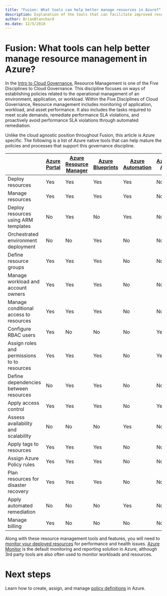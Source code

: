 ```yaml
---
title: "Fusion: What tools can help better manage resources in Azure?"
description: Explanation of the tools that can facilitate improved resource management in Azure
author: BrianBlanchard
ms.date: 12/5/2018
---
```


# Fusion: What tools can help better manage resource management in Azure?


In the [Intro to Cloud Governance](../overview.md), Resource Management is one of the Five Disciplines to Cloud Governance. This discipline focuses on ways of establishing policies related to the operational management of an environment, application, or workload. Within the Five Disciplines of Cloud Governance, Resource management includes monitoring of application, workload, and asset performance. It also includes the tasks required to meet scale demands, remediate performance SLA violations, and proactively avoid performance SLA violations through automated remediation.

Unlike the cloud agnostic position throughout Fusion, this article is Azure specific. The following is a list of Azure native tools that can help mature the policies and processes that support this governance discipline.


|    | [Azure Portal](https://azure.microsoft.com/en-us/features/azure-portal/)  | [Azure Resource Manager](https://docs.microsoft.com/en-us/azure/azure-resource-manager/resource-group-overview)  | [Azure Blueprints](https://docs.microsoft.com/en-us/azure/governance/blueprints/overview) | [Azure Automation](https://docs.microsoft.com/en-us/azure/automation/automation-intro) | [Azure AD](https://docs.microsoft.com/en-us/azure/active-directory/fundamentals/active-directory-whatis) |
|---------|---------|---------|---------|---------|---------|
| Deploy resources                             | Yes | Yes | Yes | Yes | No  |
| Manage resources                             | Yes | Yes | Yes | Yes | No  |
| Deploy resources using ARM templates         | No  | Yes | No  | Yes | No  |
| Orchestrated environment deployment          | No  | No  | Yes | No  | No  |
| Define resource groups                       | Yes | Yes | Yes | No  | No  |
| Manage workload and account owners           | Yes | Yes | Yes | No  | No  |
| Manage conditional access to resources       | Yes | Yes | Yes | No  | No  |
| Configure RBAC users                         | Yes | No  | No  | No  | Yes |
| Assign roles and permissions to to resources | Yes | Yes | Yes | No  | Yes |
| Define dependencies between resources        | No  | Yes | Yes | No  | No  |
| Apply access control                         | Yes | Yes | Yes | No  | Yes |
| Assess availability and scalability          | No  | No  | No  | Yes | No  |
| Apply tags to resources                      | Yes | Yes | Yes | No  | No  |
| Assign Azure Policy rules                    | Yes | Yes | Yes | No  | No  |
| Plan resources for disaster recovery         | Yes | Yes | Yes | No  | No  |
| Apply automated remediation                  | No  | No  | No  | Yes | No  |
| Manage billing                               | Yes | No  | No  | No  | No  |

Along with these resource management tools and features, you will need to [monitor your deployed resources](../monitoring-enforcement/overview.md) for performance and health issues. [Azure Monitor](https://docs.microsoft.com/en-us/azure/azure-monitor/overview) is the default monitoring and reporting solution in Azure, although 3rd party tools are also often used to monitor workloads and resources.

# Next steps
Learn how to create, assign, and manage [policy definitions](https://docs.microsoft.com/en-us/azure/governance/policy/) in Azure. 

